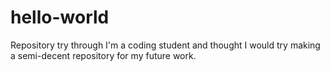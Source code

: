 # hello-world
Repository try through
I'm a coding student and thought I would try making a semi-decent repository for my future work. 
